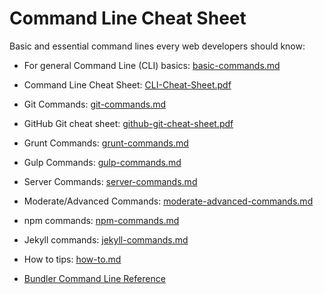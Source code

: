 Command Line Cheat Sheet
===============

Basic and essential command lines every web developers should know:

* For general Command Line (CLI) basics: [basic-commands.md](basic-commands.md)
* Command Line Cheat Sheet: [CLI-Cheat-Sheet.pdf](CLI-Cheat-Sheet.pdf)
* Git Commands: [git-commands.md](git-commands.md)
* GitHub Git cheat sheet: [github-git-cheat-sheet.pdf](github-git-cheat-sheet.pdf)
* Grunt Commands: [grunt-commands.md](grunt-commands.md)
* Gulp Commands: [gulp-commands.md](gulp-commands.md)
* Server Commands: [server-commands.md](server-commands.md)
* Moderate/Advanced Commands: [moderate-advanced-commands.md](moderate-advanced-commands.md)
* npm commands: [npm-commands.md](npm-commands.md)
* Jekyll commands: [jekyll-commands.md](jekyll-commands.md)
* How to tips: [how-to.md](how-to.md)

* [Bundler Command Line Reference](https://bundler.io/commands.html)
